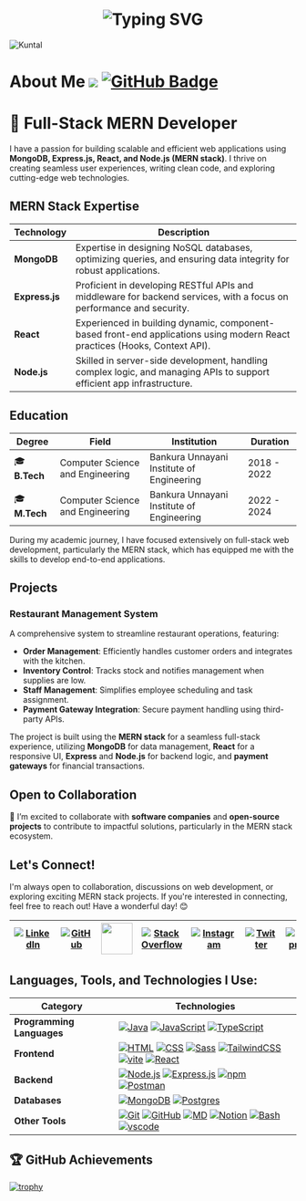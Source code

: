 <h1 align='center'>
<img src="https://readme-typing-svg.demolab.com?font=Fira+Code&weight=600&size=22&pause=1000&color=3F00F7&random=false&width=535&lines=%E2%9C%A8+Hey%2C+I'm+Kuntal.+You+are+Welcome!+%F0%9F%8C%9F" alt="Typing SVG" />
</h1>

![Kuntal](https://user-images.githubusercontent.com/67447627/150199943-bac38664-a36d-48cc-99a6-7ed9023d4776.gif)

<h1>
About Me 
<a href="https://github.com/kuntalojha/github-profile-views-counter"><img src="https://komarev.com/ghpvc/?username=kuntalojha"></a>
<a href="https://github.com/kuntalojha?tab=followers"><img src="https://img.shields.io/github/followers/kuntalojha?label=Followers&style=social" alt="GitHub Badge"></a>
<br>
</h1>

# 🚀 Full-Stack MERN Developer

I have a passion for building scalable and efficient web applications using **MongoDB, Express.js, React, and Node.js (MERN stack)**. I thrive on creating seamless user experiences, writing clean code, and exploring cutting-edge web technologies.

## MERN Stack Expertise

| **Technology**   | **Description**                                                                                          |
|------------------|----------------------------------------------------------------------------------------------------------|
| **MongoDB**      | Expertise in designing NoSQL databases, optimizing queries, and ensuring data integrity for robust applications. |
| **Express.js**   | Proficient in developing RESTful APIs and middleware for backend services, with a focus on performance and security. |
| **React**        | Experienced in building dynamic, component-based front-end applications using modern React practices (Hooks, Context API). |
| **Node.js**      | Skilled in server-side development, handling complex logic, and managing APIs to support efficient app infrastructure. |

## Education

| **Degree**                                    | **Field**                          | **Institution**                               | **Duration**       |
|-----------------------------------------------|------------------------------------|------------------------------------------------|---------------------|
| 🎓 **B.Tech**                                 | Computer Science and Engineering   | Bankura Unnayani Institute of Engineering    | 2018 - 2022         |
| 🎓 **M.Tech**                                 | Computer Science and Engineering   | Bankura Unnayani Institute of Engineering    | 2022 - 2024         |

During my academic journey, I have focused extensively on full-stack web development, particularly the MERN stack, which has equipped me with the skills to develop end-to-end applications.

## Projects

### **Restaurant Management System**

A comprehensive system to streamline restaurant operations, featuring:

- **Order Management**: Efficiently handles customer orders and integrates with the kitchen.
- **Inventory Control**: Tracks stock and notifies management when supplies are low.
- **Staff Management**: Simplifies employee scheduling and task assignment.
- **Payment Gateway Integration**: Secure payment handling using third-party APIs.

The project is built using the **MERN stack** for a seamless full-stack experience, utilizing **MongoDB** for data management, **React** for a responsive UI, **Express** and **Node.js** for backend logic, and **payment gateways** for financial transactions.

## Open to Collaboration

💞 I’m excited to collaborate with **software companies** and **open-source projects** to contribute to impactful solutions, particularly in the MERN stack ecosystem.

## Let's Connect!

I'm always open to collaboration, discussions on web development, or exploring exciting MERN stack projects. If you're interested in connecting, feel free to reach out! Have a wonderful day! 😊

| [![LinkedIn](https://skillicons.dev/icons?i=linkedin)](https://linkedin.com/in/mrkuntalojha) | [![GitHub](https://skillicons.dev/icons?i=github)](https://github.com/kuntalojha) | <a href="https://www.youtube.com/c/kuntalojha" target="_blank"><img src="https://img.icons8.com/color/48/000000/youtube-play.png" height="55" width="55" /></a> | [![Stack Overflow](https://skillicons.dev/icons?i=stackoverflow)](https://stackoverflow.com/users/14094531/kuntal-ojha) | [![Instagram](https://skillicons.dev/icons?i=instagram)](https://instagram.com/mrkuntalojha) | [![Twitter](https://skillicons.dev/icons?i=twitter)](https://twitter.com/kuntalojha) | [![npm](https://skillicons.dev/icons?i=npm)](https://www.npmjs.com/~mrkuntalojha) |
| --- | --- | --- | --- | --- | --- | --- |


## Languages, Tools, and Technologies I Use:

| **Category**              | **Technologies**                                                      |
| ------------------------- | -------------------------------------------------------------------------------------------------------------------------------------------------------------------------------------------------------------------------------------------------------------------------------------------------------------------------------------------------------------------------- |
| **Programming Languages** |[![Java](https://skillicons.dev/icons?i=java)](https://skillicons.dev) [![JavaScript](https://skillicons.dev/icons?i=js)](https://skillicons.dev) [![TypeScript](https://skillicons.dev/icons?i=ts)](https://skillicons.dev)                                                                                                                                                |
| **Frontend**              | [![HTML](https://skillicons.dev/icons?i=html)](https://skillicons.dev) [![CSS](https://skillicons.dev/icons?i=css)](https://skillicons.dev) [![Sass](https://skillicons.dev/icons?i=sass)](https://skillicons.dev) [![TailwindCSS](https://skillicons.dev/icons?i=tailwind)](https://skillicons.dev)  [![vite](https://skillicons.dev/icons?i=vite)](https://skillicons.dev)  [![React](https://skillicons.dev/icons?i=react)](https://skillicons.dev)   |
| **Backend**               | [![Node.js](https://skillicons.dev/icons?i=nodejs)](https://skillicons.dev) [![Express.js](https://skillicons.dev/icons?i=express)](https://skillicons.dev)  [![npm](https://skillicons.dev/icons?i=npm)](https://skillicons.dev) [![Postman](https://skillicons.dev/icons?i=postman)](https://skillicons.dev) |
| **Databases**             | [![MongoDB](https://skillicons.dev/icons?i=mongodb)](https://skillicons.dev) [![Postgres](https://skillicons.dev/icons?i=postgres)](https://skillicons.dev)                                                                                                                                                                                                                |
| **Other Tools**           | [![Git](https://skillicons.dev/icons?i=git)](https://skillicons.dev) [![GitHub](https://skillicons.dev/icons?i=github)](https://skillicons.dev)  [![MD](https://skillicons.dev/icons?i=md)](https://skillicons.dev) [![Notion](https://skillicons.dev/icons?i=notion)](https://skillicons.dev)  [![Bash](https://skillicons.dev/icons?i=bash)](https://skillicons.dev)  [![vscode](https://skillicons.dev/icons?i=vscode)](https://skillicons.dev) |

## 🏆 GitHub Achievements

[![trophy](https://github-profile-trophy.vercel.app/?username=kuntalojha&theme=radical)](https://github.com/ryo-ma/github-profile-trophy)

